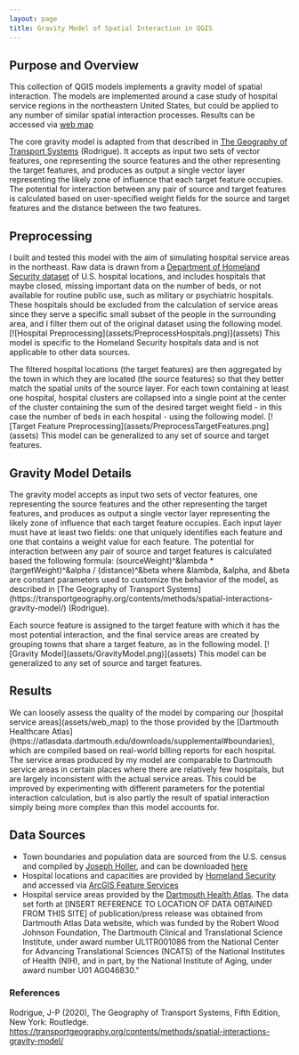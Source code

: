 ```yaml
---
layout: page
title: Gravity Model of Spatial Interaction in QGIS
---
```


## Purpose and Overview

<p>This collection of QGIS models implements a gravity model of spatial interaction. The models are implemented around a case study of hospital service regions in the northeastern United States, but could be applied to any number of similar spatial interaction processes. Results can be accessed via <a href="assets/web_map">web map</a> </p>

<p>The core gravity model is adapted from that described in <a href="https://transportgeography.org/contents/methods/spatial-interactions-gravity-model/">The Geography of Transport Systems</a> (Rodrigue). It accepts as input two sets of vector features, one representing the source features and the other representing the target features, and produces as output a single vector layer representing the likely zone of influence that each target feature occupies. The potential for interaction between any pair of source and target features is calculated based on user-specified weight fields for the source and target features and the distance between the two features. </p>

## Preprocessing
<p>I built and tested this model with the aim of simulating hospital service areas in the northeast. Raw data is drawn from a <a href="https://hifld-geoplatform.opendata.arcgis.com/datasets/6ac5e325468c4cb9b905f1728d6fbf0f_0">Department of Homeland Security dataset</a> of U.S. hospital locations, and includes hospitals that maybe closed, missing important data on the number of beds, or not available for routine public use, such as military or psychiatric hospitals. These hospitals should be excluded from the calculation of service areas since they serve a specific small subset of the people in the surrounding area, and I filter them out of the original dataset using the following model. [![Hospital Preprocessing](assets/PreprocessHospitals.png)](assets)
This model is specific to the Homeland Security hospitals data and is not applicable to other data sources.
</p>

<p>The filtered hospital locations (the target features) are then aggregated by the town in which they are located (the source features) so that they better match the spatial units of the source layer. For each town containing at least one hospital, hospital clusters are collapsed into a single point at the center of the cluster containing the sum of the desired target weight field - in this case the number of beds in each hospital - using the following model. [![Target Feature Preprocessing](assets/PreprocessTargetFeatures.png](assets)
This model can be generalized to any set of source and target features.
</p>

## Gravity Model Details
<p>The gravity model accepts as input two sets of vector features, one representing the source features and the other representing the target features, and produces as output a single vector layer representing the likely zone of influence that each target feature occupies. Each input layer must have at least two fields: one that uniquely identifies each feature and one that contains a weight value for each feature. The potential for interaction between any pair of source and target features is calculated based the following formula:
(sourceWeight)^&lambda * (targetWeight)^&alpha / (distance)^&beta
where &lambda, &alpha, and &beta are constant parameters used to customize the behavior of the model, as described in [The Geography of Transport Systems](https://transportgeography.org/contents/methods/spatial-interactions-gravity-model/) (Rodrigue). </p>

<p>Each source feature is assigned to the target feature with which it has the most potential interaction, and the final service areas are created by grouping towns that share a target feature, as in the following model. [![Gravity Model](assets/GravityModel.png)](assets)
This model can be generalized to any set of source and target features. </p>


## Results
<p>We can loosely assess the quality of the model by comparing our [hospital service areas](assets/web_map) to the those provided by the [Dartmouth Healthcare Atlas](https://atlasdata.dartmouth.edu/downloads/supplemental#boundaries), which are compiled based on real-world billing reports for each hospital. The service areas produced by my model are comparable to Dartmouth service areas in certain places where there are relatively few hospitals, but are largely inconsistent with the actual service areas. This could be improved by experimenting with different parameters for the potential interaction calculation, but is also partly the result of spatial interaction simply being more complex than this model accounts for. </p>

## Data Sources
- Town boundaries and population data are sourced from the U.S. census and compiled by [Joseph Holler](josephholler.github.io), and can be downloaded [here](https://gis4dev.github.io/lessons/assets/netown.gpkg)
- Hospital locations and capacities are provided by [Homeland Security](https://hifld-geoplatform.opendata.arcgis.com/datasets/6ac5e325468c4cb9b905f1728d6fbf0f_0) and accessed via [ArcGIS Feature Services](https://services1.arcgis.com/Hp6G80Pky0om7QvQ/arcgis/rest/services/Hospitals_1/FeatureServer/0)
- Hospital service areas provided by the [Dartmouth Health Atlas](https://atlasdata.dartmouth.edu/downloads/supplemental#boundaries).
The data set forth at [INSERT REFERENCE TO LOCATION OF DATA OBTAINED FROM THIS SITE] of publication/press release was obtained from Dartmouth Atlas Data website, which was funded by the Robert Wood Johnson Foundation, The Dartmouth Clinical and Translational Science Institute, under award number UL1TR001086 from the National Center for Advancing Translational Sciences (NCATS) of the National Institutes of Health (NIH), and in part, by the National Institute of Aging, under award number U01 AG046830."

### References
Rodrigue, J-P (2020), The Geography of Transport Systems, Fifth Edition, New York: Routledge. https://transportgeography.org/contents/methods/spatial-interactions-gravity-model/
